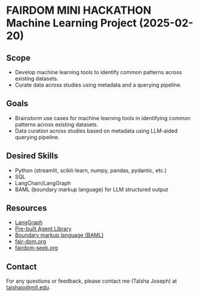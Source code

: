 # FAIRDOM MINI HACKATHON Machine Learning Project (2025-02-20)

## Scope
- Develop machine learning tools to identify common patterns across existing datasets.
- Curate data across studies using metadata and a querying pipeline.

## Goals
- Brainstorm use cases for machine learning tools in identifying common patterns across existing datasets.
- Data curation across studies based on metadata using LLM-aided querying pipeline.

## Desired Skills
- Python (streamlit, scikit-learn, numpy, pandas, pydantic, etc.)
- SQL
- LangChain/LangGraph
- BAML (boundary markup language) for LLM structured output

## Resources
- [LangGraph](https://langchain-ai.github.io/langgraph/)
- [Pre-built Agent Library](https://github.com/langchain-ai/langgraph-supervisor)
- [Boundary markup language (BAML)](https://docs.boundaryml.com/guide/introduction/what-is-baml) 
- [fair-dom.org](https://fair-dom.org/)
- [fairdom-seek.org](https://fairdom-seek.org/)

## Contact
For any questions or feedback, please contact me (Taïsha Joseph) at taishajo@mit.edu.






